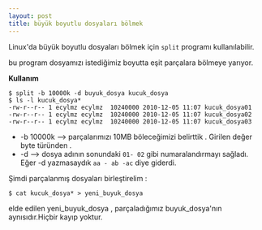```yaml
---
layout: post
title: büyük boyutlu dosyaları bölmek
---
```


Linux'da büyük boyutlu dosyaları bölmek için `split` programı kullanılabilir.

bu program dosyamızı istediğimiz boyutta eşit parçalara bölmeye yarıyor.

**Kullanım**

    $ split -b 10000k -d buyuk_dosya kucuk_dosya
    $ ls -l kucuk_dosya*
    -rw-r--r-- 1 ecylmz ecylmz  10240000 2010-12-05 11:07 kucuk_dosya01
    -rw-r--r-- 1 ecylmz ecylmz  10240000 2010-12-05 11:07 kucuk_dosya02
    -rw-r--r-- 1 ecylmz ecylmz  10240000 2010-12-05 11:07 kucuk_dosya03

- -b 10000k --> parçalarımızı 10MB böleceğimizi belirttik . Girilen değer byte türünden .
- -d --> dosya adının sonundaki `01- 02` gibi numaralandırmayı sağladı. Eğer -d yazmasaydık `aa - ab -ac` diye giderdi.


Şimdi parçalanmış dosyaları birleştirelim :

    $ cat kucuk_dosya* > yeni_buyuk_dosya

elde edilen yeni_buyuk_dosya , parçaladığımız buyuk_dosya'nın aynısıdır.Hiçbir kayıp yoktur.

